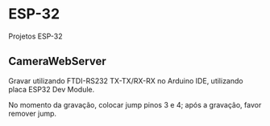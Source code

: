 # ESP-32
Projetos ESP-32

## CameraWebServer

Gravar utilizando FTDI-RS232 TX-TX/RX-RX no Arduino IDE, utilizando placa ESP32 Dev Module.

No momento da gravação, colocar jump pinos 3 e 4; após a gravação, favor remover jump.
